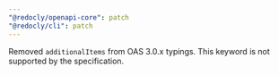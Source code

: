 ```yaml
---
"@redocly/openapi-core": patch
"@redocly/cli": patch
---
```


Removed `additionalItems` from OAS 3.0.x typings. This keyword is not supported by the specification.
